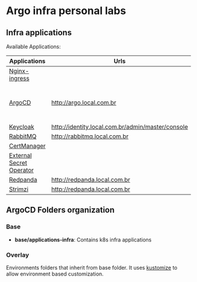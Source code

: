 # Argo infra personal labs

## Infra applications

Available Applications:

| Applications  | Urls | Username  | Password |
| ------------- | ------------- | ------------- | ------------- |
| [Nginx-ingress](https://kubernetes.github.io/ingress-nginx) | | | |
| [ArgoCD](https://argo-cd.readthedocs.io/en/stable)  | <http://argo.local.com.br>  | admin  | get password at k3s start script |
| [Keycloak](https://www.keycloak.org)  | <http://identity.local.com.br/admin/master/console>  | admin  | password |
| [RabbitMQ](https://www.rabbitmq.com)  | <http://rabbitmq.local.com.br>  | user  | bitnami |
| [CertManager](https://www.rabbitmq.com) | | | |
| [External Secret Operator](https://external-secrets.io/latest) | | | |
| [Redpanda](https://redpanda.com) | <http://redpanda.local.com.br> | admin | password |
| [Strimzi](https://strimzi.io/) | <http://redpanda.local.com.br> | admin | password |

## ArgoCD Folders organization

### Base

- **base/applications-infra**: Contains k8s infra applications

### Overlay

Environments folders that inherit from base folder. It uses [kustomize](https://github.com/kubernetes-sigs/kustomize) to allow environment based customization.
